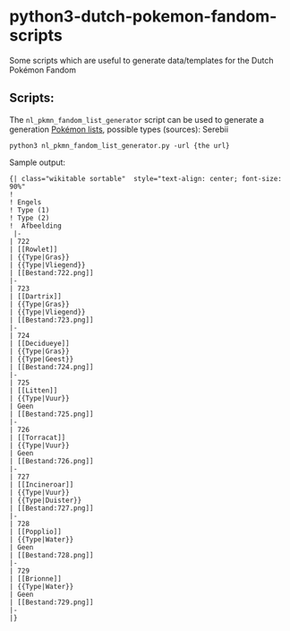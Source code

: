 # python3-dutch-pokemon-fandom-scripts
Some scripts which are useful to generate data/templates for the Dutch Pokémon Fandom

## Scripts:

The `nl_pkmn_fandom_list_generator` script can be used to generate a generation [Pokémon lists](https://pokemon.fandom.com/nl/wiki/Lijst_van_Pok%C3%A9mon), possible types (sources): Serebii 

`python3 nl_pkmn_fandom_list_generator.py -url {the url}`

Sample output:
```
{| class="wikitable sortable"  style="text-align: center; font-size: 90%"
!
! Engels
! Type (1)
! Type (2)
!  Afbeelding
 |-
| 722
| [[Rowlet]]
| {{Type|Gras}}
| {{Type|Vliegend}}
| [[Bestand:722.png]]
|-
| 723
| [[Dartrix]]
| {{Type|Gras}}
| {{Type|Vliegend}}
| [[Bestand:723.png]]
|-
| 724
| [[Decidueye]]
| {{Type|Gras}}
| {{Type|Geest}}
| [[Bestand:724.png]]
|-
| 725
| [[Litten]]
| {{Type|Vuur}}
| Geen
| [[Bestand:725.png]]
|-
| 726
| [[Torracat]]
| {{Type|Vuur}}
| Geen
| [[Bestand:726.png]]
|-
| 727
| [[Incineroar]]
| {{Type|Vuur}}
| {{Type|Duister}}
| [[Bestand:727.png]]
|-
| 728
| [[Popplio]]
| {{Type|Water}}
| Geen
| [[Bestand:728.png]]
|-
| 729
| [[Brionne]]
| {{Type|Water}}
| Geen
| [[Bestand:729.png]]
|-
|}
```
